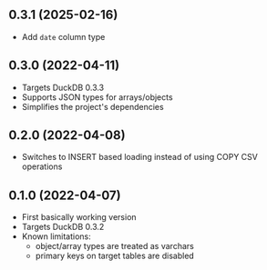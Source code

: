 0.3.1 (2025-02-16)
------------------

- Add `date` column type

0.3.0 (2022-04-11)
------------------

- Targets DuckDB 0.3.3
- Supports JSON types for arrays/objects
- Simplifies the project's dependencies

0.2.0 (2022-04-08)
------------------

- Switches to INSERT based loading instead of using COPY CSV operations

0.1.0 (2022-04-07)
------------------

- First basically working version
- Targets DuckDB 0.3.2
- Known limitations:
    - object/array types are treated as varchars
    - primary keys on target tables are disabled
